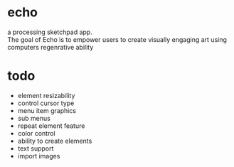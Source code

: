 # echo
a processing sketchpad app.<br>
The goal of Echo is to empower users to create visually engaging art using computers regenrative ability
# todo 
  - element resizability 
  - control cursor type
  - menu item graphics
  - sub menus
  - repeat element feature
  - color control
  - ability to create elements
  - text support
  - import images
